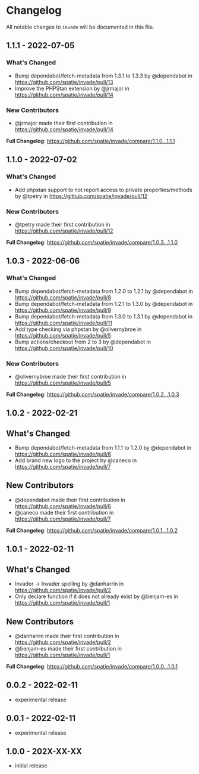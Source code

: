 # Changelog

All notable changes to `invade` will be documented in this file.

## 1.1.1 - 2022-07-05

### What's Changed

- Bump dependabot/fetch-metadata from 1.3.1 to 1.3.3 by @dependabot in https://github.com/spatie/invade/pull/13
- Improve the PHPStan extension by @jrmajor in https://github.com/spatie/invade/pull/14

### New Contributors

- @jrmajor made their first contribution in https://github.com/spatie/invade/pull/14

**Full Changelog**: https://github.com/spatie/invade/compare/1.1.0...1.1.1

## 1.1.0 - 2022-07-02

### What's Changed

- Add phpstan support to not report access to private properties/methods by @tpetry in https://github.com/spatie/invade/pull/12

### New Contributors

- @tpetry made their first contribution in https://github.com/spatie/invade/pull/12

**Full Changelog**: https://github.com/spatie/invade/compare/1.0.3...1.1.0

## 1.0.3 - 2022-06-06

### What's Changed

- Bump dependabot/fetch-metadata from 1.2.0 to 1.2.1 by @dependabot in https://github.com/spatie/invade/pull/8
- Bump dependabot/fetch-metadata from 1.2.1 to 1.3.0 by @dependabot in https://github.com/spatie/invade/pull/9
- Bump dependabot/fetch-metadata from 1.3.0 to 1.3.1 by @dependabot in https://github.com/spatie/invade/pull/11
- Add type checking via phpstan by @olivernybroe in https://github.com/spatie/invade/pull/5
- Bump actions/checkout from 2 to 3 by @dependabot in https://github.com/spatie/invade/pull/10

### New Contributors

- @olivernybroe made their first contribution in https://github.com/spatie/invade/pull/5

**Full Changelog**: https://github.com/spatie/invade/compare/1.0.2...1.0.3

## 1.0.2 - 2022-02-21

## What's Changed

- Bump dependabot/fetch-metadata from 1.1.1 to 1.2.0 by @dependabot in https://github.com/spatie/invade/pull/6
- Add brand new logo to the project by @caneco in https://github.com/spatie/invade/pull/7

## New Contributors

- @dependabot made their first contribution in https://github.com/spatie/invade/pull/6
- @caneco made their first contribution in https://github.com/spatie/invade/pull/7

**Full Changelog**: https://github.com/spatie/invade/compare/1.0.1...1.0.2

## 1.0.1 - 2022-02-11

## What's Changed

- Invador -> Invader spelling by @danharrin in https://github.com/spatie/invade/pull/2
- Only declare function if it does not already exist by @benjam-es in https://github.com/spatie/invade/pull/1

## New Contributors

- @danharrin made their first contribution in https://github.com/spatie/invade/pull/2
- @benjam-es made their first contribution in https://github.com/spatie/invade/pull/1

**Full Changelog**: https://github.com/spatie/invade/compare/1.0.0...1.0.1

## 0.0.2 - 2022-02-11

- experimental release

## 0.0.1 - 2022-02-11

- experimental release

## 1.0.0 - 202X-XX-XX

- initial release
